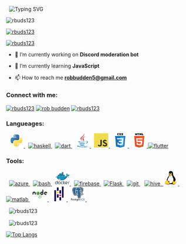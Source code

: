 <p align="center">

  <img src="https://readme-typing-svg.herokuapp.com?font=Fira+Code&size=25&pause=1000&color=ffffff&center=true&width=600&lines=Hi+%F0%9F%91%8B%2C+I'm+Robert;Software+developer+from+England" alt="Typing SVG" />

</p>

<p align="left"> <img src="https://komarev.com/ghpvc/?username=rbuds123&label=Profile%20views&color=0eb419&style=plastic" alt="rbuds123" /> </p>



<p align="left"> <a href="https://github.com/ryo-ma/github-profile-trophy"><img src="https://github-profile-trophy.vercel.app/?username=rbuds123" alt="rbuds123" /></a> </p>



<p align="left"> <a href="https://twitter.com/rbuds123" target="blank"><img src="https://img.shields.io/twitter/follow/rbuds123?logo=twitter&style=for-the-badge" alt="rbuds123" /></a> </p>



- 🔭 I’m currently working on **Discord moderation bot**



- 🌱 I’m currently learning **JavaScript**



- 📫 How to reach me **robbudden5@gmail.com**



<h3 align="left">Connect with me:</h3>

<p align="left">
<a href="https://twitter.com/rbuds123" target="blank"><img align="center" src="https://raw.githubusercontent.com/rahuldkjain/github-profile-readme-generator/master/src/images/icons/Social/twitter.svg" alt="rbuds123" height="30" width="40" /></a>
<a href="https://linkedin.com/in/rob budden" target="blank"><img align="center" src="https://raw.githubusercontent.com/rahuldkjain/github-profile-readme-generator/master/src/images/icons/Social/linked-in-alt.svg" alt="rob budden" height="30" width="40" /></a>
<a href="https://instagram.com/rbuds123" target="blank"><img align="center" src="https://raw.githubusercontent.com/rahuldkjain/github-profile-readme-generator/master/src/images/icons/Social/instagram.svg" alt="rbuds123" height="30" width="40" /></a>

</p>

<h3 align="left"> Langueages:</h3>
<p align="left"> 
<a href="https://www.python.org" target="_blank" rel="noreferrer"> <img src="https://raw.githubusercontent.com/devicons/devicon/master/icons/python/python-original.svg" alt="python" width="40" height="40"/> </a> 
<a href="https://www.haskell.org/" target="_blank" rel="noreferrer"> <img src="https://upload.wikimedia.org/wikipedia/commons/1/1c/Haskell-Logo.svg" alt="haskell" width="40" height="40"/> </a> 
<a href="https://dart.dev" target="_blank" rel="noreferrer"> <img src="https://www.vectorlogo.zone/logos/dartlang/dartlang-icon.svg" alt="dart" width="40" height="40"/> </a> 
<a href="https://www.java.com" target="_blank" rel="noreferrer"> <img src="https://raw.githubusercontent.com/devicons/devicon/master/icons/java/java-original.svg" alt="java" width="40" height="40"/> </a> 
<a href="https://developer.mozilla.org/en-US/docs/Web/JavaScript" target="_blank" rel="noreferrer"> <img src="https://raw.githubusercontent.com/devicons/devicon/master/icons/javascript/javascript-original.svg" alt="javascript" width="40" height="40"/> </a> 
<a href="https://www.w3schools.com/css/" target="_blank" rel="noreferrer"> <img src="https://raw.githubusercontent.com/devicons/devicon/master/icons/css3/css3-original-wordmark.svg" alt="css3" width="40" height="40"/> </a> 
<a href="https://www.w3.org/html/" target="_blank" rel="noreferrer"> <img src="https://raw.githubusercontent.com/devicons/devicon/master/icons/html5/html5-original-wordmark.svg" alt="html5" width="40" height="40"/> </a 
<a href="https://flutter.dev" target="_blank" rel="noreferrer"> <img src="https://www.vectorlogo.zone/logos/flutterio/flutterio-icon.svg" alt="flutter" width="40" height="40"/> </a>

</p>
<h3 align="left">Tools:</h3>

<p align="left"> 
<a href="https://azure.microsoft.com/en-in/" target="_blank" rel="noreferrer"> <img src="https://www.vectorlogo.zone/logos/microsoft_azure/microsoft_azure-icon.svg" alt="azure" width="40" height="40"/> </a> 
<a href="https://www.gnu.org/software/bash/" target="_blank" rel="noreferrer"> <img src="https://www.vectorlogo.zone/logos/gnu_bash/gnu_bash-icon.svg" alt="bash" width="40" height="40"/> </a> 
<a href="https://www.docker.com/" target="_blank" rel="noreferrer"> <img src="https://raw.githubusercontent.com/devicons/devicon/master/icons/docker/docker-original-wordmark.svg" alt="docker" width="40" height="40"/> </a> 
<a href="https://firebase.google.com/" target="_blank" rel="noreferrer"> <img src="https://www.vectorlogo.zone/logos/firebase/firebase-icon.svg" alt="firebase" width="40" height="40"/> </a> 
<a href="https://flask.palletsprojects.com/" target="_blank" rel="noreferrer"> <img src="https://www.vectorlogo.zone/logos/palletsprojects_flask/palletsprojects_flask-icon.svg" alt="Flask" width="40" height="40"/> </a> 
<a href="https://git-scm.com/" target="_blank" rel="noreferrer"> <img src="https://www.vectorlogo.zone/logos/git-scm/git-scm-icon.svg" alt="git" width="40" height="40"/> </a>  
<a href="https://hive.apache.org/" target="_blank" rel="noreferrer"> <img src="https://www.vectorlogo.zone/logos/apache_hive/apache_hive-icon.svg" alt="hive" width="40" height="40"/> 
<a href="https://www.linux.org/" target="_blank" rel="noreferrer"> <img src="https://raw.githubusercontent.com/devicons/devicon/master/icons/linux/linux-original.svg" alt="linux" width="40" height="40"/> </a> 
<a href="https://www.mathworks.com/" target="_blank" rel="noreferrer"> <img src="https://upload.wikimedia.org/wikipedia/commons/2/21/Matlab_Logo.png" alt="matlab" width="40" height="40"/> </a> 
<a href="https://nodejs.org" target="_blank" rel="noreferrer"> <img src="https://raw.githubusercontent.com/devicons/devicon/master/icons/nodejs/nodejs-original-wordmark.svg" alt="nodejs" width="40" height="40"/> </a> 
<a href="https://pandas.pydata.org/" target="_blank" rel="noreferrer"> <img src="https://raw.githubusercontent.com/devicons/devicon/2ae2a900d2f041da66e950e4d48052658d850630/icons/pandas/pandas-original.svg" alt="pandas" width="40" height="40"/> </a> 
<a href="https://www.postgresql.org" target="_blank" rel="noreferrer"> <img src="https://raw.githubusercontent.com/devicons/devicon/master/icons/postgresql/postgresql-original-wordmark.svg" alt="postgresql" width="40" height="40"/> </a> 
</p>



<p>
  
  <img align="center" src="https://github-readme-stats.vercel.app/api?username=rbuds123&show_icons=true&theme=dark&bg_color=0D1117&title_color=58A6FF&text_color=FFFFFF&icon_color=58A6FF&hide_border=true" alt="rbuds123" />

</p>
<p>
  <img align="center" src="https://github-readme-streak-stats.herokuapp.com/?user=rbuds123&theme=github-dark-blue&background=0D1117&ring=58A6FF&fire=58A6FF&currStreakLabel=58A6FF&hide_border=true" alt="rbuds123" />

</p>

[![Top Langs](https://github-readme-stats.vercel.app/api/top-langs/?username=rbuds123&layout=donut-vertical&theme=dark&bg_color=0D1117&title_color=58A6FF&text_color=FFFFFF&icon_color=58A6FF&hide_border=true)](https://github.com/rbuds123/github-readme-stats)
